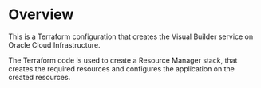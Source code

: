 # Overview
This is a Terraform configuration that creates the Visual Builder service on Oracle Cloud Infrastructure.

The Terraform code is used to create a Resource Manager stack, that creates the required resources and configures the application on the created resources.